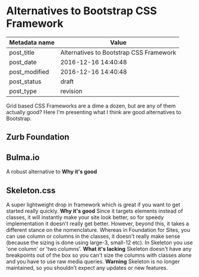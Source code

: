 # Alternatives to Bootstrap CSS Framework

| Metadata name | Value |
| --------- | ------ |
| post_title | Alternatives to Bootstrap CSS Framework | 
| post_date | 2016-12-16 14:40:48 | 
| post_modified | 2016-12-16 14:40:48 | 
| post_status | draft | 
| post_type | revision |

Grid based CSS Frameworks are a dime a dozen, but are any of them actually good? Here I'm presenting what I think are good alternatives to Bootstrap.

Zurb Foundation
---------------

Bulma.io
--------

A robust alternative to **Why it's good**

Skeleton.css
------------

A super lightweight drop in framework which is great if you want to get started really quickly. **Why it's good** Since it targets elements instead of classes, it will instantly make your site look better, so for speedy implementation it doesn't really get better. However, beyond this, it takes a different stance on the nomenclature. Whereas in Foundation for Sites, you can use column or columns in the classes, it doesn't really make sense (because the sizing is done using large-3, small-12 etc). In Skeleton you use 'one column' or 'two columns'. **What it's lacking** Skeleton doesn't have any breakpoints out of the box so you can't size the columns with classes alone and you have to use raw media queries. **Warning** Skeleton is no longer maintained, so you shouldn't expect any updates or new features.
        
